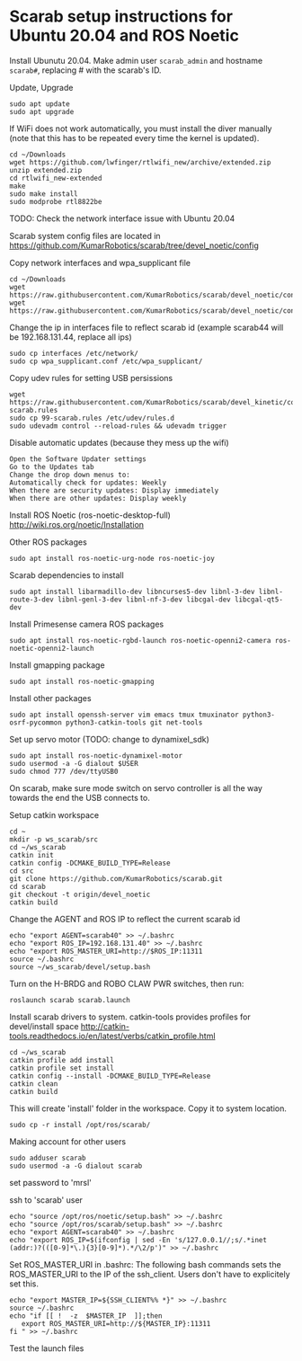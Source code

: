 # Scarab setup instructions for Ubuntu 20.04 and ROS Noetic

Install Ubunutu 20.04. Make admin user `scarab_admin` and hostname `scarab#`, replacing # with the scarab's ID.

Update, Upgrade
```
sudo apt update
sudo apt upgrade
```

If WiFi does not work automatically, you must install the diver manually (note that this has to be repeated every time the kernel is updated).
```
cd ~/Downloads
wget https://github.com/lwfinger/rtlwifi_new/archive/extended.zip
unzip extended.zip
cd rtlwifi_new-extended
make
sudo make install
sudo modprobe rtl8822be
```

TODO: Check the network interface issue with Ubuntu 20.04

Scarab system config files are located in
https://github.com/KumarRobotics/scarab/tree/devel_noetic/config


Copy network interfaces and wpa_supplicant file
```
cd ~/Downloads
wget https://raw.githubusercontent.com/KumarRobotics/scarab/devel_noetic/config/wpa_supplicant.conf
wget https://raw.githubusercontent.com/KumarRobotics/scarab/devel_noetic/config/interfaces
```
Change the ip in interfaces file to reflect scarab id (example scarab44 will be 192.168.131.44, replace all ips)
```
sudo cp interfaces /etc/network/
sudo cp wpa_supplicant.conf /etc/wpa_supplicant/
```

Copy udev rules for setting USB persissions
```
wget https://raw.githubusercontent.com/KumarRobotics/scarab/devel_kinetic/config/99-scarab.rules
sudo cp 99-scarab.rules /etc/udev/rules.d
sudo udevadm control --reload-rules && udevadm trigger
```
Disable automatic updates (because they mess up the wifi)
```
Open the Software Updater settings
Go to the Updates tab
Change the drop down menus to:
Automatically check for updates: Weekly
When there are security updates: Display immediately
When there are other updates: Display weekly
```

Install ROS Noetic (ros-noetic-desktop-full)
http://wiki.ros.org/noetic/Installation

Other ROS packages
```
sudo apt install ros-noetic-urg-node ros-noetic-joy
```

Scarab dependencies to install
```
sudo apt install libarmadillo-dev libncurses5-dev libnl-3-dev libnl-route-3-dev libnl-genl-3-dev libnl-nf-3-dev libcgal-dev libcgal-qt5-dev
```
Install Primesense camera ROS packages
```
sudo apt install ros-noetic-rgbd-launch ros-noetic-openni2-camera ros-noetic-openni2-launch
```
Install gmapping package
```
sudo apt install ros-noetic-gmapping
```

Install other packages
```
sudo apt install openssh-server vim emacs tmux tmuxinator python3-osrf-pycommon python3-catkin-tools git net-tools
```

Set up servo motor (TODO: change to dynamixel_sdk)
```
sudo apt install ros-noetic-dynamixel-motor
sudo usermod -a -G dialout $USER
sudo chmod 777 /dev/ttyUSB0
```
On scarab, make sure mode switch on servo controller is all the way towards the end the USB connects to.

Setup catkin workspace
```
cd ~
mkdir -p ws_scarab/src
cd ~/ws_scarab
catkin init
catkin config -DCMAKE_BUILD_TYPE=Release
cd src
git clone https://github.com/KumarRobotics/scarab.git
cd scarab
git checkout -t origin/devel_noetic
catkin build
```

Change the AGENT and ROS IP to reflect the current scarab id
```
echo "export AGENT=scarab40" >> ~/.bashrc
echo "export ROS_IP=192.168.131.40" >> ~/.bashrc
echo "export ROS_MASTER_URI=http://$ROS_IP:11311
source ~/.bashrc
source ~/ws_scarab/devel/setup.bash
```
Turn on the H-BRDG and ROBO CLAW PWR switches, then run:
```
roslaunch scarab scarab.launch
```

Install scarab drivers to system. catkin-tools provides profiles for devel/install space
http://catkin-tools.readthedocs.io/en/latest/verbs/catkin_profile.html
```
cd ~/ws_scarab
catkin profile add install
catkin profile set install
catkin config --install -DCMAKE_BUILD_TYPE=Release 
catkin clean
catkin build
```
This will create 'install' folder in the workspace. Copy it to system location.

```
sudo cp -r install /opt/ros/scarab/
```

Making account for other users
```
sudo adduser scarab
sudo usermod -a -G dialout scarab
```
set password to 'mrsl'

ssh to 'scarab' user
```
echo "source /opt/ros/noetic/setup.bash" >> ~/.bashrc
echo "source /opt/ros/scarab/setup.bash" >> ~/.bashrc
echo "export AGENT=scarab40" >> ~/.bashrc
echo "export ROS_IP=$(ifconfig | sed -En 's/127.0.0.1//;s/.*inet (addr:)?(([0-9]*\.){3}[0-9]*).*/\2/p')" >> ~/.bashrc
```

Set ROS_MASTER_URI in .bashrc: The following bash commands sets the ROS_MASTER_URI to the IP of the ssh_client. Users don't have to explicitely set this.

```
echo "export MASTER_IP=${SSH_CLIENT%% *}" >> ~/.bashrc
source ~/.bashrc
echo "if [[ !  -z  $MASTER_IP  ]];then
   export ROS_MASTER_URI=http://${MASTER_IP}:11311
fi " >> ~/.bashrc
```

Test the launch files

